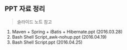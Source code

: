 PPT 자료 정리
-------------
>슬라이드 노트 참고


1. Maven + Spring + iBatis + Hibernate.ppt (2016.03.28)
2. Bash Shell Script_awk-nohup.ppt (2016.04.19)
3. Bash Shell Script.ppt (2016.04.25)
